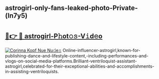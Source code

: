 ## astrogirl-only-fans​-leaked-photo​-Private-(ln7y5)


# <h2><a href="https://mediaupload.pro?title=astrogirl&ref=git">🔗👉 🔴 astrogirl-P𝚑ot𝚘𝚜-V𝚒d𝚎o</a></h2>

[![Corinna Kopf Nue Nu𝚍e𝚜](https://i.imgur.com/0qMVB7G.gif)](https://mediaupload.pro?title=astrogirl&ref=git)
Online-influencer-astrogirl,known-for-publishing-dance-and-lifestyle-content,-including-performances-and-vlogs-on-social-media-platforms.Brilliant-ventriloquist-assistant-astrogirl,celebrated-for-their-exceptional-abilities-and-accomplishments-in-assisting-ventriloquists.  